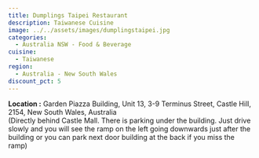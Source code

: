 ```yaml
---
title: Dumplings Taipei Restaurant
description: Taiwanese Cuisine
image: ../../assets/images/dumplingstaipei.jpg
categories:
  - Australia NSW - Food & Beverage
cuisine:
  - Taiwanese
region:
  - Australia - New South Wales
discount_pct: 5
---
```


**Location :** Garden Piazza Building, Unit 13, 3-9 Terminus Street, Castle Hill, 2154, New South Wales, Australia\
(Directly behind Castle Mall. There is parking under the building. Just drive slowly and you will see the ramp on the left going downwards just after the building or you can park next door building at the back if you miss the ramp)
